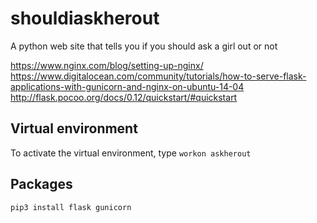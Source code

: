 # shouldiaskherout
A python web site that tells you if you should ask a girl out or not

https://www.nginx.com/blog/setting-up-nginx/
https://www.digitalocean.com/community/tutorials/how-to-serve-flask-applications-with-gunicorn-and-nginx-on-ubuntu-14-04
http://flask.pocoo.org/docs/0.12/quickstart/#quickstart

## Virtual environment
To activate the virtual environment, type `workon askherout`

## Packages
`pip3 install flask gunicorn`
